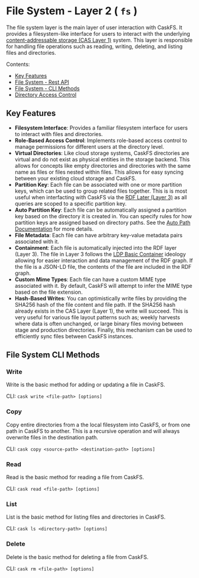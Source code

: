 # File System - Layer 2 ( `fs` )

The file system layer is the main layer of user interaction with CaskFS. It provides a filesystem-like interface for users to interact with the underlying [content-addressable storage (CAS Layer 1)](cas.md) system. This layer is responsible for handling file operations such as reading, writing, deleting, and listing files and directories.

Contents:
- [Key Features](#key-features)
- [File System - Rest API](fs-rest-api.md)
- [File System - CLI Methods](#file-system-cli-methods)
- [Directory Access Control](rbac.md)

## Key Features

- **Filesystem Interface**: Provides a familiar filesystem interface for users to interact with files and directories.
- **Role-Based Access Control**: Implements role-based access control to manage permissions for different users at the directory level.
- **Virtual Directories**: Like cloud storage systems, CaskFS directories are virtual and do not exist as physical entities in the storage backend.  This allows for concepts like empty directories and directories with the same name as files or files nested within files.  This allows for easy syncing between your existing cloud storage and CaskFS.
- **Partition Key**: Each file can be associated with one or more partition keys, which can be used to group related files together. This is is most useful when interfacting with CaskFS via the [RDF Later (Layer 3)](rdf.md) as all queries are scoped to a specific partition key.
- **Auto Partition Key**: Each file can be automatically assigned a partition key based on the directory it is created in.  You can specify rules for how partition keys are assigned based on directory paths. See the [Auto Path Documentation](auto-path.md) for more details.
- **File Metadata**: Each file can have arbitrary key-value metadata pairs associated with it.
- **Containment**: Each file is automatically injected into the RDF layer (Layer 3).  The file in Layer 3 follows the [LDP Basic Container](https://www.w3.org/TR/ldp/#ldp-basic-container) ideology allowing for easier interaction and data management of the RDF graph.  If the file is a JSON-LD file, the contents of the file are included in the RDF graph.
- **Custom Mime Types**: Each file can have a custom MIME type associated with it.  By default, CaskFS will attempt to infer the MIME type based on the file extension.
- **Hash-Based Writes**: You can optimistically write files by providing the SHA256 hash of the file content and file path.  If the SHA256 hash already exists in the CAS Layer (Layer 1), the write will succeed.  This is very useful for various file layout patterns such as; weekly harvests where data is often unchanged, or large binary files moving between stage and production directories.  Finally, this mechanism can be used to efficiently sync files between CaskFS instances.

## File System CLI Methods

### Write

Write is the basic method for adding or updating a file in CaskFS.

CLI: `cask write <file-path> [options]`

### Copy

Copy entire directories from a the local filesystem into CaskFS, or from one path in CaskFS to another.  This is a recursive operation and will always overwrite files in the destination path.

CLI: `cask copy <source-path> <destination-path> [options]`

### Read
Read is the basic method for reading a file from CaskFS.

CLI: `cask read <file-path> [options]`

### List
List is the basic method for listing files and directories in CaskFS.

CLI: `cask ls <directory-path> [options]`

### Delete
Delete is the basic method for deleting a file from CaskFS.

CLI: `cask rm <file-path> [options]`
